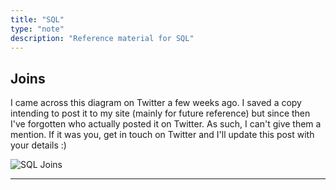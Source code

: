 ```yaml
---
title: "SQL"
type: "note"
description: "Reference material for SQL"
---
```


## Joins

I came across this diagram on Twitter a few weeks ago. I saved a copy intending to post it to my site (mainly for future reference) but since then I've forgotten who actually posted it on Twitter. As such, I can't give them a mention. If it was you, get in touch on Twitter and I'll update this post with your details :)

![SQL Joins](/blogupload/sqljoins.png)

-----
